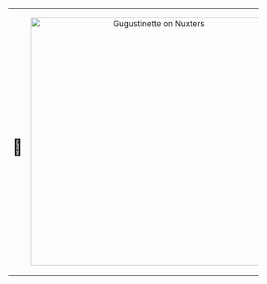 <table>
  <tr>
    <td>
      <h1>💚</h1>
    </td>
    <td>
      <p align="center">
        <a href="https://nuxters.nuxt.com/Gugustinette"><img src="https://nuxters.nuxt.com/card/Gugustinette/og.png" alt="Gugustinette on Nuxters" width="500" /></a>
      </p>
    </td>
  </tr>
</table>
